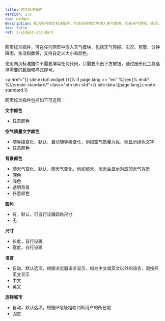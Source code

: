 ```yaml
---
title: 网页标准插件
version: 1.0
tag: widget
description: 和风天气网页标准插件，可在任何网页中嵌入天气模块，包括天气预报、实况、预警、分钟降雨、生活指数等，支持自定义大小和颜色。
toc: false
ref: 1-widget-standard
---
```


网页标准插件，可在任何网页中嵌入天气模块，包括天气预报、实况、预警、分钟降雨、生活指数等，支持自定义大小和颜色。

使用网页标准插件不需要编写任何代码，只需要点击下方按钮，通过图形化工具选择需要的数据和样式即可。

<a href="{{ site.exturl.widget }}{% if page.lang == "en" %}/en{% endif %}/create-standard/" class="btn btn-std">{{ site.data.t[page.lang].create-standard }}</a>

网页标准插件包括如下可选项：

**文字颜色**

- 任意颜色

**空气质量文字颜色**

- 随等级变化，默认，自动随等级变化，例如空气质量为优，则显示绿色文字
- 任意颜色

**背景颜色**

- 随天气变化，默认，随天气变化，例如晴天、雨天会显示对应的天气背景
- 深色
- 浅色
- 透明背景
- 任意颜色

**圆角**

- 有，默认，可自行设置圆角尺寸
- 无

**尺寸**

- 长度，自行设置
- 宽度，自行设置

**语言**

- 自动，默认选项，根据浏览器语言显示，如为中文或英文以外的语言，则按照英文显示
- 中文
- 英文

**选择城市**

- 自动，默认选项，根据IP地址粗略判断用户的所在地 
- 固定


